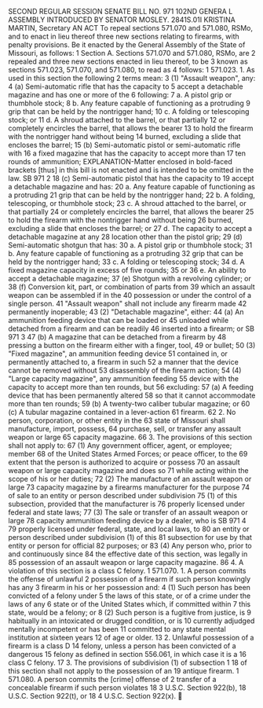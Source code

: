 SECOND REGULAR SESSION
SENATE BILL NO. 971
102ND GENERA L ASSEMBLY
INTRODUCED BY SENATOR MOSLEY.
2841S.01I KRISTINA MARTIN, Secretary
AN ACT
To repeal sections 571.070 and 571.080, RSMo, and to enact in lieu thereof three new sections
relating to firearms, with penalty provisions.
Be it enacted by the General Assembly of the State of Missouri, as follows:
1 Section A. Sections 571.070 and 571.080, RSMo, are
2 repealed and three new sections enacted in lieu thereof, to be
3 known as sections 571.023, 571.070, and 571.080, to read as
4 follows:
1 571.023. 1. As used in this section the following
2 terms mean:
3 (1) "Assault weapon", any:
4 (a) Semi-automatic rifle that has the capacity to
5 accept a detachable magazine and has one or more of the
6 following:
7 a. A pistol grip or thumbhole stock;
8 b. Any feature capable of functioning as a protruding
9 grip that can be held by the nontrigger hand;
10 c. A folding or telescoping stock; or
11 d. A shroud attached to the barrel, or that partially
12 or completely encircles the barrel, that allows the bearer
13 to hold the firearm with the nontrigger hand without being
14 burned, excluding a slide that encloses the barrel;
15 (b) Semi-automatic pistol or semi-automatic rifle with
16 a fixed magazine that has the capacity to accept more than
17 ten rounds of ammunition;
EXPLANATION-Matter enclosed in bold-faced brackets [thus] in this bill is not enacted
and is intended to be omitted in the law.
SB 971 2
18 (c) Semi-automatic pistol that has the capacity to
19 accept a detachable magazine and has:
20 a. Any feature capable of functioning as a protruding
21 grip that can be held by the nontrigger hand;
22 b. A folding, telescoping, or thumbhole stock;
23 c. A shroud attached to the barrel, or that partially
24 or completely encircles the barrel, that allows the bearer
25 to hold the firearm with the nontrigger hand without being
26 burned, excluding a slide that encloses the barrel; or
27 d. The capacity to accept a detachable magazine at any
28 location other than the pistol grip;
29 (d) Semi-automatic shotgun that has:
30 a. A pistol grip or thumbhole stock;
31 b. Any feature capable of functioning as a protruding
32 grip that can be held by the nontrigger hand;
33 c. A folding or telescoping stock;
34 d. A fixed magazine capacity in excess of five rounds;
35 or
36 e. An ability to accept a detachable magazine;
37 (e) Shotgun with a revolving cylinder; or
38 (f) Conversion kit, part, or combination of parts from
39 which an assault weapon can be assembled if in the
40 possession or under the control of a single person.
41 "Assault weapon" shall not include any firearm made
42 permanently inoperable;
43 (2) "Detachable magazine", either:
44 (a) An ammunition feeding device that can be loaded or
45 unloaded while detached from a firearm and can be readily
46 inserted into a firearm; or
SB 971 3
47 (b) A magazine that can be detached from a firearm by
48 pressing a button on the firearm either with a finger, tool,
49 or bullet;
50 (3) "Fixed magazine", an ammunition feeding device
51 contained in, or permanently attached to, a firearm in such
52 a manner that the device cannot be removed without
53 disassembly of the firearm action;
54 (4) "Large capacity magazine", any ammunition feeding
55 device with the capacity to accept more than ten rounds, but
56 excluding:
57 (a) A feeding device that has been permanently altered
58 so that it cannot accommodate more than ten rounds;
59 (b) A twenty-two caliber tubular magazine; or
60 (c) A tubular magazine contained in a lever-action
61 firearm.
62 2. No person, corporation, or other entity in the
63 state of Missouri shall manufacture, import, possess,
64 purchase, sell, or transfer any assault weapon or large
65 capacity magazine.
66 3. The provisions of this section shall not apply to:
67 (1) Any government officer, agent, or employee; member
68 of the United States Armed Forces; or peace officer, to the
69 extent that the person is authorized to acquire or possess
70 an assault weapon or large capacity magazine and does so
71 while acting within the scope of his or her duties;
72 (2) The manufacture of an assault weapon or large
73 capacity magazine by a firearms manufacturer for the purpose
74 of sale to an entity or person described under subdivision
75 (1) of this subsection, provided that the manufacturer is
76 properly licensed under federal and state laws;
77 (3) The sale or transfer of an assault weapon or large
78 capacity ammunition feeding device by a dealer, who is
SB 971 4
79 properly licensed under federal, state, and local laws, to
80 an entity or person described under subdivision (1) of this
81 subsection for use by that entity or person for official
82 purposes; or
83 (4) Any person who, prior to and continuously since
84 the effective date of this section, was legally in
85 possession of an assault weapon or large capacity magazine.
86 4. A violation of this section is a class C felony.
1 571.070. 1. A person commits the offense of unlawful
2 possession of a firearm if such person knowingly has any
3 firearm in his or her possession and:
4 (1) Such person has been convicted of a felony under
5 the laws of this state, or of a crime under the laws of any
6 state or of the United States which, if committed within
7 this state, would be a felony; or
8 (2) Such person is a fugitive from justice, is
9 habitually in an intoxicated or drugged condition, or is
10 currently adjudged mentally incompetent or has been
11 committed to any state mental institution at sixteen years
12 of age or older.
13 2. Unlawful possession of a firearm is a class D
14 felony, unless a person has been convicted of a dangerous
15 felony as defined in section 556.061, in which case it is a
16 class C felony.
17 3. The provisions of subdivision (1) of subsection 1
18 of this section shall not apply to the possession of an
19 antique firearm.
1 571.080. A person commits the [crime] offense of
2 transfer of a concealable firearm if such person violates 18
3 U.S.C. Section 922(b), 18 U.S.C. Section 922(t), or 18
4 U.S.C. Section 922(x).
